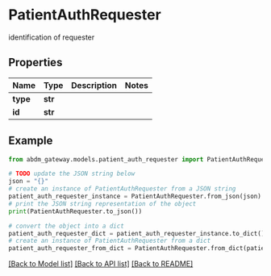 # PatientAuthRequester

identification of requester

## Properties

Name | Type | Description | Notes
------------ | ------------- | ------------- | -------------
**type** | **str** |  | 
**id** | **str** |  | 

## Example

```python
from abdm_gateway.models.patient_auth_requester import PatientAuthRequester

# TODO update the JSON string below
json = "{}"
# create an instance of PatientAuthRequester from a JSON string
patient_auth_requester_instance = PatientAuthRequester.from_json(json)
# print the JSON string representation of the object
print(PatientAuthRequester.to_json())

# convert the object into a dict
patient_auth_requester_dict = patient_auth_requester_instance.to_dict()
# create an instance of PatientAuthRequester from a dict
patient_auth_requester_from_dict = PatientAuthRequester.from_dict(patient_auth_requester_dict)
```
[[Back to Model list]](../README.md#documentation-for-models) [[Back to API list]](../README.md#documentation-for-api-endpoints) [[Back to README]](../README.md)


